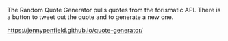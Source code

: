 The Random Quote Generator pulls quotes from the forismatic API. There is a button to tweet out the quote and to generate a new one.

https://jennypenfield.github.io/quote-generator/

